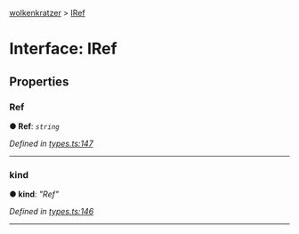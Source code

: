 [wolkenkratzer](../README.md) > [IRef](../interfaces/iref.md)



# Interface: IRef


## Properties
<a id="ref"></a>

###  Ref

**●  Ref**:  *`string`* 

*Defined in [types.ts:147](https://github.com/arminhammer/wolkenkratzer/blob/ec8acae/src/types.ts#L147)*





___

<a id="kind"></a>

###  kind

**●  kind**:  *"Ref"* 

*Defined in [types.ts:146](https://github.com/arminhammer/wolkenkratzer/blob/ec8acae/src/types.ts#L146)*





___


